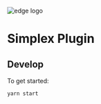 ![edge logo](https://edgesecure.co/wp-content/themes/edgesecure/media/svg/logo.svg)

# Simplex Plugin

## Develop

To get started:

    yarn start
